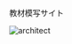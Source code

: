 教材模写サイト

![architect](https://user-images.githubusercontent.com/81339797/149084317-74adc5e5-a2b4-4873-9d31-6d016b361117.png)
